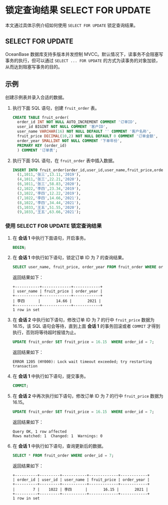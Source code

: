 # 锁定查询结果 SELECT FOR UPDATE

本文通过具体示例介绍如何使用 `SELECT FOR UPDATE` 锁定查询结果。

## SELECT FOR UPDATE

OceanBase 数据库支持多版本并发控制 MVCC。默认情况下，读事务不会阻塞写事务的执行，但可以通过 `SELECT ... FOR UPDATE` 的方式为读事务的对象加锁，从而达到阻塞写事务的目的。

## 示例

创建示例表并录入合适的数据。

1. 执行下面 SQL 语句，创建 `fruit_order` 表。

    ```sql
    CREATE TABLE fruit_order(
      order_id INT NOT NULL AUTO_INCREMENT COMMENT '订单ID',
      user_id BIGINT NOT NULL COMMENT '客户ID',
      user_name VARCHAR(16) NOT NULL DEFAULT '' COMMENT '客户名称',
      fruit_price DECIMAL(10,2) NOT NULL DEFAULT 0 COMMENT '订单金额',
      order_year SMALLINT NOT NULL COMMENT '下单年份',
      PRIMARY KEY (order_id)
      ) COMMENT '订单表';
    ```

2. 执行下面 SQL 语句，在 `fruit_order` 表中插入数据。

    ```sql
    INSERT INTO fruit_order(order_id,user_id,user_name,fruit_price,order_year) VALUES
      (1,1011,'张三',13.11,'2019'),
      (4,1011,'张三',22.21,'2020'),
      (6,1011,'张三',58.83,'2020'),
      (2,1022,'李四',23.34,'2019'),
      (3,1022,'李四',12.22,'2019'),
      (7,1022,'李四',14.66,'2021'),
      (8,1022,'李四',34.44,'2021'),
      (5,1033,'王五',51.55,'2020'),
      (9,1033,'王五',63.66,'2021');
    ```

### 使用 SELECT FOR UPDATE 锁定查询结果

1. 在 **会话 1** 中执行下面语句，开启事务。

    ```sql
    BEGIN;
    ```

2. 在 **会话 1** 中执行如下语句，锁定订单 ID 为 7 的查询结果。

    ```sql
    SELECT user_name, fruit_price, order_year FROM fruit_order WHERE order_id = 7 FOR UPDATE;
    ```

    返回结果如下：

    ```shell
    +-----------+-------------+------------+
    | user_name | fruit_price | order_year |
    +-----------+-------------+------------+
    | 李四      |       14.66 |       2021 |
    +-----------+-------------+------------+
    1 row in set
    ```

3. 在 **会话 2** 中执行如下语句，修改订单 ID 为 7 的行中 `fruit_price` 数据为 16.15，该 SQL 语句会等待，直到上面 **会话 1** 的事务回滚或者 `COMMIT` 才得到执行，否则将等待超时报错为止。
  
    ```sql
    UPDATE fruit_order SET fruit_price = 16.15  WHERE order_id = 7;
    ```

    返回结果如下：

    ```shell
    ERROR 1205 (HY000): Lock wait timeout exceeded; try restarting transaction
    ```

4. 在 **会话 1** 中执行如下语句，提交事务。

    ```sql
    COMMIT;
    ```

5. 在 **会话 2** 中再次执行如下语句，修改订单 ID 为 7 的行中 `fruit_price` 数据为 16.15。

    ```sql
    UPDATE fruit_order SET fruit_price = 16.15  WHERE order_id = 7;
    ```

    返回结果如下：

    ```shell
    Query OK, 1 row affected
    Rows matched: 1  Changed: 1  Warnings: 0
    ```

6. 在 **会话 1** 中执行如下语句，查询更新后的数据。

    ```sql
    SELECT * FROM fruit_order WHERE order_id = 7;
    ```

    返回结果如下：

    ```shell
    +----------+---------+-----------+-------------+------------+
    | order_id | user_id | user_name | fruit_price | order_year |
    +----------+---------+-----------+-------------+------------+
    |        7 |    1022 | 李四      |       16.15 |       2021 |
    +----------+---------+-----------+-------------+------------+
    1 row in set
    ```
